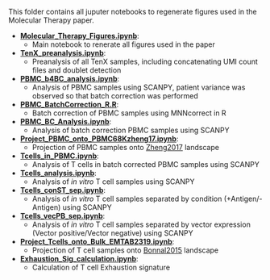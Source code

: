 This folder contains all juputer notebooks to regenerate figures used in the Molecular Therapy paper.
  - <ins>**Molecular_Therapy_Figures.ipynb**</ins>: 
    - Main notebook to renerate all figures used in the paper
  - <ins>**TenX_preanalysis.ipynb**</ins>:
    - Preanalysis of all TenX samples, including concatenating UMI count files and doublet detection
  - <ins>**PBMC_b4BC_analysis.ipynb**</ins>:
    - Analysis of PBMC samples using SCANPY, patient variance was observed so that batch correction was performed
  - <ins>**PBMC_BatchCorrection_R.R**</ins>:
    - Batch correction of PBMC samples using MNNcorrect in R
  - <ins>**PBMC_BC_Analysis.ipynb**</ins>:
    - Analysis of batch correction PBMC samples using SCANPY
  - <ins>**Project_PBMC_onto_PBMC68Kzheng17.ipynb**</ins>:
    - Projection of PBMC samples onto [Zheng2017](https://www.nature.com/articles/ncomms14049) landscape
  - <ins>**Tcells_in_PBMC.ipynb**</ins>:
    - Analysis of T cells in batch corrected PBMC samples using SCANPY
  - <ins>**Tcells_analysis.ipynb**</ins>:
    - Analysis of *in vitro* T cell samples using SCANPY
  - <ins>**Tcells_conST_sep.ipynb**</ins>:
    - Analysis of *in vitro* T cell samples separated by condition (+Antigen/-Antigen) using SCANPY
  - <ins>**Tcells_vecPB_sep.ipynb**</ins>:
    - Analysis of *in vitro* T cell samples separated by vector expression (Vector positive/Vector negative) using SCANPY
  - <ins>**Project_Tcells_onto_Bulk_EMTAB2319.ipynb**</ins>:
    - Projection of T cell samples onto [Bonnal2015](https://www.nature.com/articles/sdata201551) landscape
  - <ins>**Exhaustion_Sig_calculation.ipynb**</ins>:
    - Calculation of T cell Exhaustion signature
